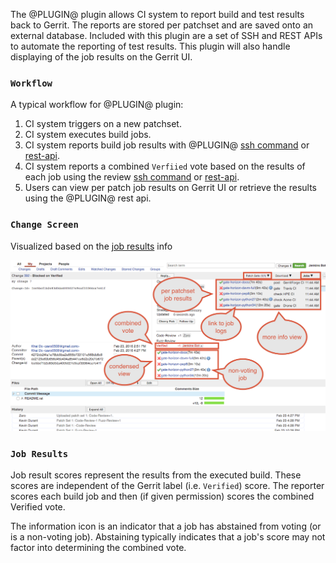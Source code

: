 <link href="../com/googlesource/gerrit/plugins/verifystatus/public/verifystatus.css" rel="stylesheet"></link>

The @PLUGIN@ plugin allows CI system to report build and test results back to
Gerrit. The reports are stored per patchset and are saved onto an external
database.  Included with this plugin are a set of SSH and REST APIs to automate
the reporting of test results.  This plugin will also handle displaying of the
job results on the Gerrit UI.


### <a id="workflow"></a>
### `Workflow`

A typical workflow for @PLUGIN@ plugin:

1. CI system triggers on a new patchset.
2. CI system executes build jobs.
3. CI system reports build job results with @PLUGIN@ [ssh command](cmd-save.html)
or [rest-api](rest-api-changes.md).
4. CI system reports a combined `Verfiied` vote based on the results of each job
using the review [ssh command](../../../Documentation/cmd-review.html) or
[rest-api](../../../Documentation/rest-api-changes.html#set-review).
5. Users can view per patch job results on Gerrit UI or retrieve the results
using the @PLUGIN@ rest api.


### <a id="change-screen"></a>
### `Change Screen`
Visualized based on the [job results](#job-results) info

![PreferencesScreenshot](images/job_results.png)



### <a id="job-results"></a>
### `Job Results`

Job result scores represent the results from the executed build.  These
scores are independent of the Gerrit label (i.e. `Verified`) score. The
reporter scores each build job and then (if given permission) scores the
combined Verified vote.

The information icon is an indicator that a job has abstained from voting
(or is a non-voting job).  Abstaining typically indicates that a job's
score may not factor into determining the combined vote.
